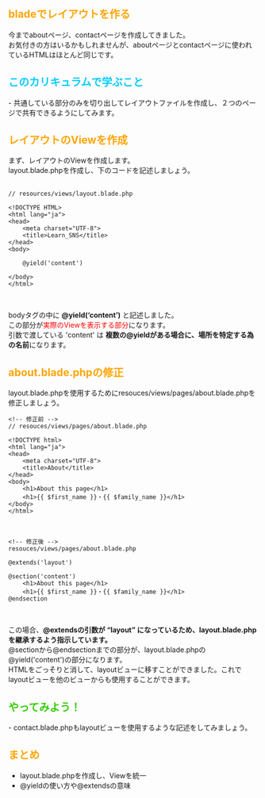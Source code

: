 <h2 style="color: orange;">bladeでレイアウトを作る</h2>
今までaboutページ、contactページを作成してきました。<br>
お気付きの方はいるかもしれませんが、aboutページとcontactページに使われているHTMLはほとんど同じです。<br>

<h2 style="color: #00CCFF;">このカリキュラムで学ぶこと</h2>
- 共通している部分のみを切り出してレイアウトファイルを作成し、２つのページで共有できるようにしてみます。<br>

<h2 style="color: orange;">レイアウトのViewを作成</h2>
まず、レイアウトのViewを作成します。<br>
layout.blade.phpを作成し、下のコードを記述しましょう。<br>
<br>

```
// resources/views/layout.blade.php

<!DOCTYPE HTML>
<html lang="ja">
<head>
    <meta charset="UTF-8">
    <title>Learn_SNS</title>
</head>
<body>

    @yield('content')

</body>
</html>
```

<br>

bodyタグの中に **@yield(‘content’)** と記述しました。<br>
この部分が<span style="color: red;">実際のViewを表示する部分</span>になります。<br>
引数で渡している 'content' は **複数の@yieldがある場合に、場所を特定する為の名前**になります。

<h2 style="color: orange;">about.blade.phpの修正</h2>
layout.blade.phpを使用するためにresouces/views/pages/about.blade.phpを修正しましょう。<br>

```
<!-- 修正前 -->
// resouces/views/pages/about.blade.php

<!DOCTYPE html>
<html lang="ja">
<head>
	<meta charset="UTF-8">
	<title>About</title>
</head>
<body>
	<h1>About this page</h1>
	<h1>{{ $first_name }}・{{ $family_name }}</h1>
</body>
</html>
```

<br>

```
<!-- 修正後 -->
resouces/views/pages/about.blade.php

@extends('layout')

@section('content')
    <h1>About this page</h1>
    <h1>{{ $first_name }}・{{ $family_name }}</h1>
@endsection
```

<br>

この場合、**@extendsの引数が “layout” になっているため、layout.blade.phpを継承するよう指示しています。**<br>
@sectionから@endsectionまでの部分が、layout.blade.phpの@yield('content')の部分になります。<br>
HTMLをごっそりと消して、layoutビューに移すことができました。これで layoutビューを他のビューからも使用することができます。<br>

<h2 style="color: #33CC00;"> やってみよう！</h2>
- contact.blade.phpもlayoutビューを使用するような記述をしてみましょう。

<h2 style="color: orange;">まとめ</h2>

- layout.blade.phpを作成し、Viewを統一
- @yieldの使い方や@extendsの意味

